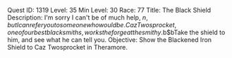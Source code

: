 Quest ID: 1319
Level: 35
Min Level: 30
Race: 77
Title: The Black Shield
Description: I'm sorry I can't be of much help, $n, but I can refer you to someone who would be. Caz Twosprocket, one of our best blacksmiths, works the forge at the smithy.$b$bTake the shield to him, and see what he can tell you.
Objective: Show the Blackened Iron Shield to Caz Twosprocket in Theramore.
